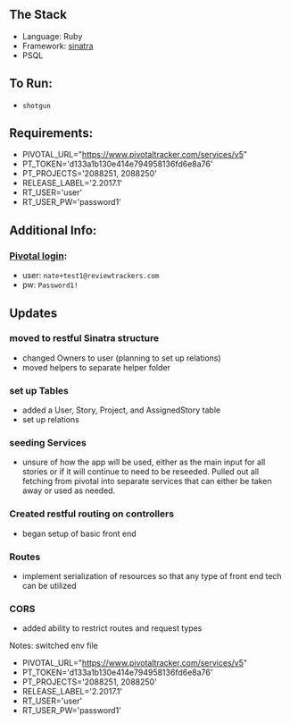 ## The Stack

- Language: Ruby
- Framework: [sinatra](http://www.sinatrarb.com/)
- PSQL

## To Run:
- `shotgun`

## Requirements:
- PIVOTAL_URL="https://www.pivotaltracker.com/services/v5"
- PT_TOKEN='d133a1b130e414e794958136fd6e8a76'
- PT_PROJECTS='2088251, 2088250'
- RELEASE_LABEL='2.2017.1'
- RT_USER='user'
- RT_USER_PW='password1'

## Additional Info:

### [Pivotal login](https://www.pivotaltracker.com/signin):
- user: `nate+test1@reviewtrackers.com`
- pw: `Password1!`


## Updates

### moved to restful Sinatra structure
- changed Owners to user (planning to set up relations)
- moved helpers to separate helper folder

### set up Tables
- added a User, Story, Project, and AssignedStory table
- set up relations

### seeding Services
- unsure of how the app will be used, either as the main input for all stories or if it will continue to need to be reseeded. Pulled out all fetching from pivotal into separate services that can either be taken away or used as needed.

### Created restful routing on controllers
- began setup of basic front end

### Routes
- implement serialization of resources so that any type of front end tech can be utilized

### CORS
- added ability to restrict routes and request types


Notes: switched env file
- PIVOTAL_URL="https://www.pivotaltracker.com/services/v5"
- PT_TOKEN='d133a1b130e414e794958136fd6e8a76'
- PT_PROJECTS='2088251, 2088250'
- RELEASE_LABEL='2.2017.1'
- RT_USER='user'
- RT_USER_PW='password1'
